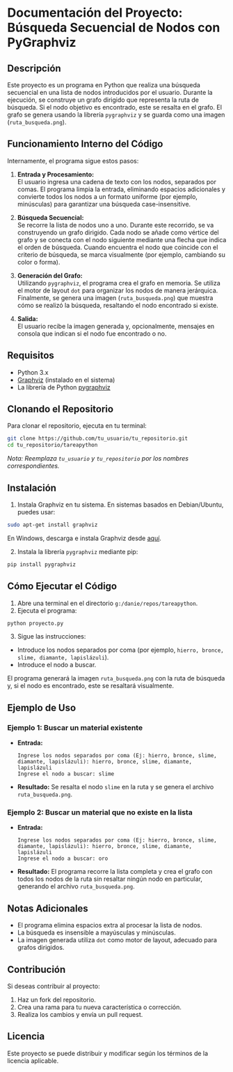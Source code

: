 # Documentación del Proyecto: Búsqueda Secuencial de Nodos con PyGraphviz

## Descripción
Este proyecto es un programa en Python que realiza una búsqueda secuencial en una lista de nodos introducidos por el usuario. Durante la ejecución, se construye un grafo dirigido que representa la ruta de búsqueda. Si el nodo objetivo es encontrado, este se resalta en el grafo. El grafo se genera usando la librería `pygraphviz` y se guarda como una imagen (`ruta_busqueda.png`).

## Funcionamiento Interno del Código
Internamente, el programa sigue estos pasos:
1. **Entrada y Procesamiento:**  
  El usuario ingresa una cadena de texto con los nodos, separados por comas. El programa limpia la entrada, eliminando espacios adicionales y convierte todos los nodos a un formato uniforme (por ejemplo, minúsculas) para garantizar una búsqueda case-insensitive.

2. **Búsqueda Secuencial:**  
  Se recorre la lista de nodos uno a uno. Durante este recorrido, se va construyendo un grafo dirigido. Cada nodo se añade como vértice del grafo y se conecta con el nodo siguiente mediante una flecha que indica el orden de búsqueda. Cuando encuentra el nodo que coincide con el criterio de búsqueda, se marca visualmente (por ejemplo, cambiando su color o forma).

3. **Generación del Grafo:**  
  Utilizando `pygraphviz`, el programa crea el grafo en memoria. Se utiliza el motor de layout `dot` para organizar los nodos de manera jerárquica. Finalmente, se genera una imagen (`ruta_busqueda.png`) que muestra cómo se realizó la búsqueda, resaltando el nodo encontrado si existe.

4. **Salida:**  
  El usuario recibe la imagen generada y, opcionalmente, mensajes en consola que indican si el nodo fue encontrado o no.

## Requisitos
- Python 3.x
- [Graphviz](https://graphviz.org/) (instalado en el sistema)
- La librería de Python [pygraphviz](https://pygraphviz.github.io/)

## Clonando el Repositorio
Para clonar el repositorio, ejecuta en tu terminal:
```bash
git clone https://github.com/tu_usuario/tu_repositorio.git
cd tu_repositorio/tareapython
```
*Nota: Reemplaza `tu_usuario` y `tu_repositorio` por los nombres correspondientes.*

## Instalación
1. Instala Graphviz en tu sistema. En sistemas basados en Debian/Ubuntu, puedes usar:
  ```bash
  sudo apt-get install graphviz
  ```
  En Windows, descarga e instala Graphviz desde [aquí](https://graphviz.org/download/).

2. Instala la librería `pygraphviz` mediante pip:
  ```bash
  pip install pygraphviz
  ```

## Cómo Ejecutar el Código
1. Abre una terminal en el directorio `g:/danie/repos/tareapython`.
2. Ejecuta el programa:
  ```bash
  python proyecto.py
  ```
3. Sigue las instrucciones:
  - Introduce los nodos separados por coma (por ejemplo, `hierro, bronce, slime, diamante, lapislázuli`).
  - Introduce el nodo a buscar.

El programa generará la imagen `ruta_busqueda.png` con la ruta de búsqueda y, si el nodo es encontrado, este se resaltará visualmente.

## Ejemplo de Uso

### Ejemplo 1: Buscar un material existente
- **Entrada:**
  ```
  Ingrese los nodos separados por coma (Ej: hierro, bronce, slime, diamante, lapislázuli): hierro, bronce, slime, diamante, lapislázuli
  Ingrese el nodo a buscar: slime
  ```
- **Resultado:**
  Se resalta el nodo `slime` en la ruta y se genera el archivo `ruta_busqueda.png`.

### Ejemplo 2: Buscar un material que no existe en la lista
- **Entrada:**
  ```
  Ingrese los nodos separados por coma (Ej: hierro, bronce, slime, diamante, lapislázuli): hierro, bronce, slime, diamante, lapislázuli
  Ingrese el nodo a buscar: oro
  ```
- **Resultado:**
  El programa recorre la lista completa y crea el grafo con todos los nodos de la ruta sin resaltar ningún nodo en particular, generando el archivo `ruta_busqueda.png`.

## Notas Adicionales
- El programa elimina espacios extra al procesar la lista de nodos.
- La búsqueda es insensible a mayúsculas y minúsculas.
- La imagen generada utiliza `dot` como motor de layout, adecuado para grafos dirigidos.

## Contribución
Si deseas contribuir al proyecto:
1. Haz un fork del repositorio.
2. Crea una rama para tu nueva característica o corrección.
3. Realiza los cambios y envía un pull request.

## Licencia
Este proyecto se puede distribuir y modificar según los términos de la licencia aplicable.
